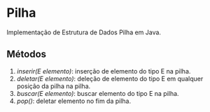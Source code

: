 # Pilha
Implementação de Estrutura de Dados Pilha em Java.

## Métodos

1. <i>inserir(E elemento)</i>: inserção de elemento do tipo E na pilha.
2. <i>deletar(E elemento)</i>: deleção de elemento do tipo E em qualquer posição da pilha na pilha.
3. <i>buscar(E elemento)</i>: buscar elemento do tipo E na pilha.
4. <i>pop()</i>: deletar elemento no fim da pilha.


